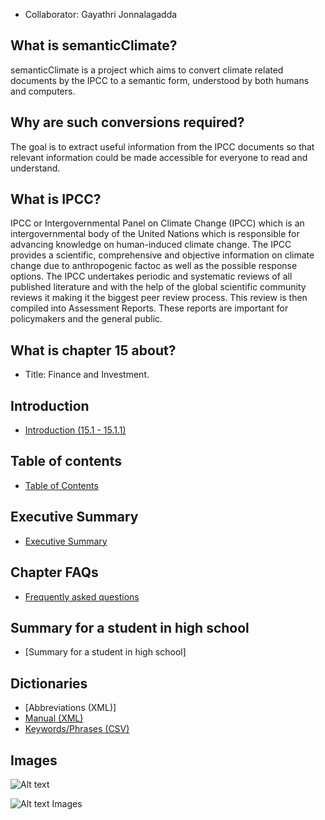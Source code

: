 * Collaborator: Gayathri Jonnalagadda

## What is semanticClimate? </h4>
<p>semanticClimate is a project which aims to convert climate related documents by the IPCC to a semantic form, understood by both humans and computers. 

## Why are such conversions required? </h4>
<p>The goal is to extract useful information from the IPCC documents so that  relevant information could be made accessible for everyone to read and understand.

## What is IPCC? </h4>

<p> IPCC or Intergovernmental Panel on Climate Change (IPCC) which is an intergovernmental body of the United Nations which is responsible for advancing knowledge on human-induced climate change. The IPCC provides a scientific, comprehensive and objective information on climate change due to anthropogenic factoc as well as the possible response options. The IPCC undertakes periodic and systematic reviews of all published literature and with the help of the global scientific community reviews it making it the biggest peer review process. This review is then compiled into Assessment Reports. These reports are important for policymakers and the general public. <p>

## What is chapter 15 about?

* Title: </b>Finance and Investment. 

## Introduction
* [Introduction (15.1 - 15.1.1)](https://github.com/petermr/semanticClimate/blob/main/ipcc/ar6/wg3/Chapter15/Introduction.md)

## Table of contents
* [Table of Contents](https://github.com/petermr/semanticClimate/blob/main/ipcc/ar6/wg3/Chapter15/table_of_contents.md)

## Executive Summary
* [Executive Summary](https://github.com/petermr/semanticClimate/blob/main/ipcc/ar6/wg3/Chapter15/CompExecSumm.md)

## Chapter FAQs
* [Frequently asked questions](https://github.com/petermr/semanticClimate/blob/main/ipcc/ar6/wg3/Chapter15/FAQs.md)


## Summary for a student in high school
* [Summary for a student in high school]

## Dictionaries
* [Abbreviations (XML)]
* [Manual (XML)](ipcc/ar6/wg3/Chapter15/dict/ipcc_chapter15_man_dict.xml)
* [Keywords/Phrases (CSV)](ipcc/ar6/wg3/Chapter15/raw/gensim_keywords.csv)

## Images

![Alt text](https://github.com/petermr/semanticClimate/blob/main/ipcc/ar6/wg3/Chapter03/pic.png "carbon dioxide emission projection")

![Alt text](https://github.com/petermr/semanticClimate/blob/main/ipcc/ar6/wg3/Chapter03/pic2.png "temperature projection")
Images
